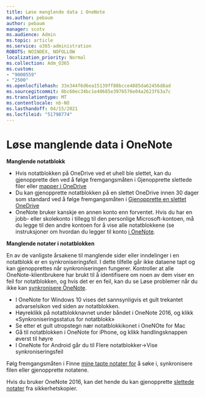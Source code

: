```yaml
---
title: Løse manglende data i OneNote
ms.author: pebaum
author: pebaum
manager: scotv
ms.audience: Admin
ms.topic: article
ms.service: o365-administration
ROBOTS: NOINDEX, NOFOLLOW
localization_priority: Normal
ms.collection: Adm_O365
ms.custom:
- "9000559"
- "2500"
ms.openlocfilehash: 33e344f6d6ea15139ff88bcce4885da62456d8ad
ms.sourcegitcommit: 8bc60ec34bc1e40685e3976576e04a2623f63a7c
ms.translationtype: MT
ms.contentlocale: nb-NO
ms.lasthandoff: 04/15/2021
ms.locfileid: "51798774"
---
```

# <a name="resolving-missing-data-in-onenote"></a>Løse manglende data i OneNote

**Manglende notatblokk**

- Hvis notatblokken på OneDrive ved et uhell ble slettet, kan du gjenopprette den ved å følge fremgangsmåten i Gjenopprette slettede filer eller [mapper i OneDrive](https://support.office.com/article/949ada80-0026-4db3-a953-c99083e6a84f)
- Du kan gjenopprette notatblokken på en slettet OneDrive innen 30 dager som standard ved å følge fremgangsmåten i [Gjenopprette en slettet OneDrive](https://docs.microsoft.com/onedrive/restore-deleted-onedrive)
- OneNote bruker kanskje en annen konto enn forventet. Hvis du har en jobb- eller skolekonto i tillegg til den personlige Microsoft-kontoen, må du legge til den andre kontoen for å vise alle notatblokkene (se instruksjoner om hvordan du legger til konto [i OneNote](https://support.office.com/article/5afff855-54ee-47e4-a773-db048d4ac299).

**Manglende notater i notatblokken**

En av de vanligste årsakene til manglende sider eller inndelinger i en notatblokk er en synkroniseringsfeil. I dette tilfelle går ikke dataene tapt og kan gjenopprettes når synkroniseringen fungerer. Kontroller at alle OneNote-klientbrukere har brukt til å identifisere om noen av dem viser en feil for notatblokken, og hvis det er en feil, kan du se Løse problemer når du ikke kan [synkronisere OneNote](https://support.office.com/article/299495ef-66d1-448f-90c1-b785a6968d45).

- I OneNote for Windows 10 vises det sannsynligvis et gult trekantet advarselsikon ved siden av notatblokken.
- Høyreklikk på notatblokknavnet under båndet i OneNote 2016, og klikk «Synkroniseringsstatus for notatblokk»
- Se etter et gult utropstegn nær notatblokkikonet i OneNOte for Mac
- Gå til notatblokken i OneNote for iPhone, og klikk handlingsknappen øverst til høyre
- I OneNote for Android går du til Flere notatblokker->Vise synkroniseringsfeil

Følg fremgangsmåten i Finne [mine tapte notater for](https://support.office.com/article/32cb2bd7-afe7-44d2-a711-398a88421287) å søke i, synkronisere filen eller gjenopprette notatene.

Hvis du bruker OneNote 2016, kan det hende du kan gjenopprette [slettede notater](https://support.office.com/article/32ed1036-74fd-4c21-bc28-033a486e6b14) fra sikkerhetskopier.